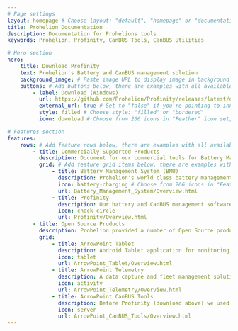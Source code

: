```yaml
---
# Page settings
layout: homepage # Choose layout: "default", "homepage" or "documentation-archive"
title: Prohelion Documentation
description: Documentation for Prohelions tools
keywords: Prohelion, Profinity, CanBUS Tools, CanBUS Utilities

# Hero section
hero:
    title: Download Profinity
    text: Prohelion's Battery and CanBUS management solution
    background_image: # Paste image URL to display image in background of hero section
    buttons: # Add buttons below, there are examples with all available options
        - label: Download (Windows)
          url: https://github.com/Prohelion/Profinity/releases/latest/download/Profinity.install.msi
          external_url: true # Set to "false" if you're pointing to inner page
          style: filled # Choose style: "filled" or "bordered"
          icon: download # Choose from 266 icons in "Feather" icon set, list of all icons is available here - https://feathericons.com

# Features section
features:
    rows: # Add feature rows below, there are examples with all available options
        - title: Commercially Supported Products
          description: Document for our commercial tools for Battery Management and CanBUS power users.
          grid: # Add feature grid items below, there are examples with all available options
              - title: Battery Management System (BMU)
                description: Prohelion's world class battery management system, used for racing, automotive and fixed location solutions
                icon: battery-charging # Choose from 266 icons in "Feather" icon set, list of all icons is available here - https://feathericons.com
                url: Battery_Management_System/Overview.html
              - title: Profinity
                description: Our battery and CanBUS management software solution.
                icon: check-circle
                url: Profinity/Overview.html
        - title: Open Source Products
          description: Prohelion provided a number of Open Source products to support our racing heratige and electric vehicle teams from around the world, called ArrowPoint
          grid:
              - title: ArrowPoint Tablet
                description: Android Tablet application for monitoring batteries and solar arrays built using Prohelion technologies.
                icon: tablet
                url: ArrowPoint_Tablet/Overview.html
              - title: ArrowPoint Telemetry
                description: A data capture and fleet management solution for solar electric and electric vehicle racing car teams
                icon: activity
                url: ArrowPoint_Telemetry/Overview.html
              - title: ArrowPoint CanBUS Tools
                description: Before Profinity (download above) we used the ArrowPoint CanBUS tools, this release is provided open source to help you learn how to develop CanBUS solutions
                icon: server
                url: ArrowPoint_CanBUS_Tools/Overview.html
---
```

